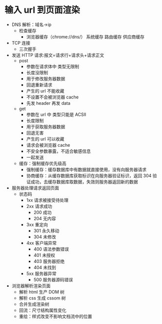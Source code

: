 # 输入 url 到页面渲染

- DNS 解析：域名->ip
  - 检查缓存
    - 浏览器缓存（chrome://dns/） 系统缓存 路由缓存 供应商缓存
- TCP 连接
  - 三次握手
- 发送 HTTP 请求:报文=请求行+请求头+请求正文
  - post
    - 参数在请求体中 类型无限制
    - 长度没限制
    - 用于修改服务器数据
    - 回退重新请求
    - 产生的 url 不能收藏
    - 不设置不会被浏览器 cache
    - 先发 header 再发 data
  - get
    - 参数在 url 中 类型只能是 ACSII
    - 长度限制
    - 用于获取服务器数据
    - 回退无害
    - 产生的 url 可以收藏
    - 请求会被浏览器 cache
    - 不安全参数暴露，不适合敏感信息
    - 一起发送
  - 缓存：强制缓存优先级高
    - 强制缓存：缓存数据库中有数据就直接使用，没有向服务器请求
    - 协商缓存：从缓存数据库获取标识在向服务器验证标识，返回 304 验证成功，去缓存数据库取数据，失效则服务器返回新的数据
- 服务器处理请求返回页面
  - 状态码
    - 1xx 请求被接受待处理
    - 2xx 请求成功
      - 200 成功
      - 204 无内容
    - 3xx 重定向
      - 301 永久移动
      - 304 未修改
    - 4xx 客户端异常
      - 400 语法参数错误
      - 401 未授权
      - 403 服务器拒绝
      - 404 未找到
    - 5xx 服务器异常
      - 500 服务器源码错误
- 浏览器解析渲染页面
  - 解析 html 生产 DOM 树
  - 解析 css 生成 cssom 树
  - 合并生成渲染树
  - 回流：尺寸结构属性变化
  - 重绘：样式改变不影响文档流中的位置
